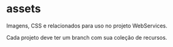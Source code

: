 # assets

Imagens, CSS e relacionados para uso no projeto WebServices.

Cada projeto deve ter um branch com sua coleção de recursos.
